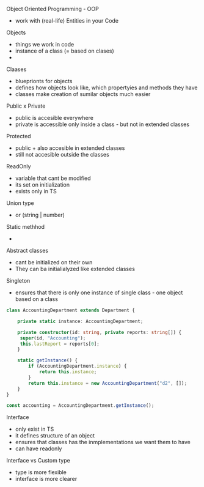 Object Oriented Programming - OOP

- work with (real-life) Entities in your Code

Objects

- things we work in code
- instance of a class (= based on clases)
-

Claases

- blueprionts for objects
- defines how objects look like, which propertyies and methods they have
- classes make creation of sumilar objects much easier

Public x Private

- public is accesible everywhere
- private is accessible only inside a class - but not in extended classes

Protected

- public + also accesible in extended classes
- still not accesible outside the classes

ReadOnly

- variable that cant be modified
- its set on initialization
- exists only in TS

Union type 
- or (string | number)

Static methhod

-

Abstract classes

- cant be initialized on their own
- They can ba initialialyzed like extended classes

Singleton

- ensures that there is only one instance of single class - one object based on a class

```ts
class AccountingDepartment extends Department {

    private static instance: AccountingDepartment;

    private constructor(id: string, private reports: string[]) {
     super(id, "Accounting");
     this.lastReport = reports[0];
    }

    static getInstance() {
        if (AccountingDepartment.instance) {
            return this.instance;
        }
        return this.instance = new AccountingDepartment("d2", []);
    }
}

const accounting = AccountingDepartment.getInstance();
```

Interface
- only exist in TS
- it defines structure of an object
- ensures that classes has the inmplementations we want them to have
- can have readonly 

Interface vs Custom type
- type is more flexible
- interface is more clearer